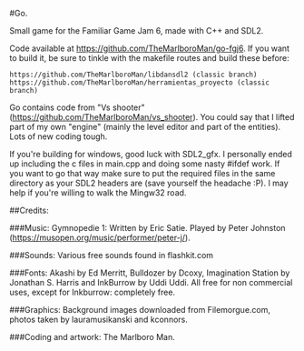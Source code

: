 #Go.

Small game for the Familiar Game Jam 6, made with C++ and SDL2.

Code available at https://github.com/TheMarlboroMan/go-fgj6. If you want to build it, be sure to tinkle with the makefile routes and build these before:

	https://github.com/TheMarlboroMan/libdansdl2 (classic branch)
	https://github.com/TheMarlboroMan/herramientas_proyecto (classic branch)

Go contains code from "Vs shooter" (https://github.com/TheMarlboroMan/vs_shooter). You could say that I lifted part of my own "engine" (mainly the level editor and part of the entities). Lots of new coding tough.

If you're building for windows, good luck with SDL2_gfx. I personally ended up including the c files in main.cpp and doing some nasty #ifdef work. If you want to go that way make sure to put the required files in the same directory as your SDL2 headers are (save yourself the headache :P). I may help if you're willing to walk the Mingw32 road.

##Credits:

###Music:
	Gymnopedie 1: Written by Eric Satie. Played by Peter Johnston (https://musopen.org/music/performer/peter-j/).

###Sounds:
	Various free sounds found in flashkit.com

###Fonts:
	Akashi by Ed Merritt, Bulldozer by Dcoxy, Imagination Station by Jonathan S. Harris and InkBurrow by Uddi Uddi. All free for non commercial uses, except for Inkburrow: completely free.

###Graphics:
	Background images downloaded from Filemorgue.com, photos taken by lauramusikanski and kconnors.

###Coding and artwork:
	The Marlboro Man.
